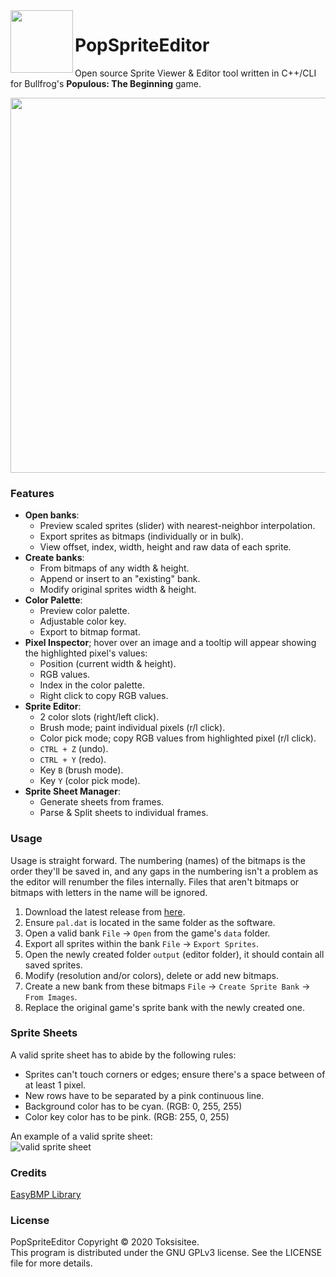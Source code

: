 <img align="left" width="100" height="100" src="https://i.imgur.com/IlTprgN.png">  

# PopSpriteEditor
Open source Sprite Viewer &amp; Editor tool written in C++/CLI for Bullfrog's **Populous: The Beginning** game.

<p align="center">
 <img width="800" height="600" src="https://i.imgur.com/XMEdjnT.png"></img>
</p>

### Features
- **Open banks**:
  - Preview scaled sprites (slider) with nearest-neighbor interpolation.
  - Export sprites as bitmaps (individually or in bulk).
  - View offset, index, width, height and raw data of each sprite.
- **Create banks**:
  - From bitmaps of any width & height.
  - Append or insert to an "existing" bank.
  - Modify original sprites width & height.
- **Color Palette**:
  - Preview color palette.
  - Adjustable color key.
  - Export to bitmap format.
- **Pixel Inspector**; hover over an image and a tooltip will appear showing the highlighted pixel's values:
	- Position (current width & height).
	- RGB values.
	- Index in the color palette.
	- Right click to copy RGB values.
- **Sprite Editor**:
	- 2 color slots (right/left click).
	- Brush mode; paint individual pixels (r/l click).
	- Color pick mode; copy RGB values from highlighted pixel (r/l click).
	- ``CTRL + Z`` (undo).
	- ``CTRL + Y`` (redo).
	- Key ``B`` (brush mode).
	- Key ``Y`` (color pick mode).
- **Sprite Sheet Manager**:
	- Generate sheets from frames.
	- Parse & Split sheets to individual frames.
  
### Usage
Usage is straight forward. The numbering (names) of the bitmaps is the order they'll be saved in, and any gaps in the numbering isn't a problem as the editor will renumber the files internally. Files that aren't bitmaps or bitmaps with letters in the name will be ignored.
1. Download the latest release from [here](https://github.com/Toksisitee/PopSpriteEditor/releases).
2. Ensure `pal.dat` is located in the same folder as the software.
3. Open a valid bank `File` -> `Open` from the game's `data` folder.
4. Export all sprites within the bank `File` -> `Export Sprites`.
5. Open the newly created folder `output` (editor folder), it should contain all saved sprites.
6. Modify (resolution and/or colors), delete or add new bitmaps.
7. Create a new bank from these bitmaps `File` -> `Create Sprite Bank` -> `From Images`.
8. Replace the original game's sprite bank with the newly created one.

### Sprite Sheets
A valid sprite sheet has to abide by the following rules:
* Sprites can't touch corners or edges; ensure there's a space between of at least 1 pixel.
* New rows have to be separated by a pink continuous line.
* Background color has to be cyan. (RGB: 0, 255, 255)
* Color key color has to be pink. (RGB: 255, 0, 255)

An example of a valid sprite sheet:  
![valid sprite sheet](https://i.imgur.com/TAhdfqI.png)

### Credits
[EasyBMP Library](http://easybmp.sourceforge.net/about.html)

### License
PopSpriteEditor Copyright © 2020 Toksisitee.  
This program is distributed under the GNU GPLv3 license. See the LICENSE file for more details. 
